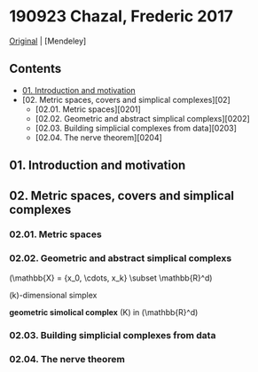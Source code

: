 <!--
Filename: 	190923_ChazalFrederic_2017.md
Project: 	/Users/shume/Documents/Cahier
Author: 	shumez <https://github.com/shumez>
Created: 	2019-09-23 17:33:0
Modified: 	2019-09-23 17:56:44
-----
Copyright (c) 2019 shumez
-->

# 190923 Chazal, Frederic 2017


[Original] | [Mendeley]

## Contents

- [01. Introduction and motivation][01]
- [02. Metric spaces, covers and simplical complexes][02]
	- [02.01. Metric spaces][0201]
	- [02.02. Geometric and abstract simplical complexs][0202]
	- [02.03. Building simplicial complexes from data][0203]
	- [02.04. The nerve theorem][0204]


## 01. Introduction and motivation

## 02. Metric spaces, covers and simplical complexes

### 02.01. Metric spaces

### 02.02. Geometric and abstract simplical complexs

\(\mathbb{X} = \{x_0, \cdots, x_k\} \subset \mathbb{R}^d\)

\(k\)-dimensional simplex

**geometric simolical complex** \(K\) in \(\mathbb{R}^d\)

### 02.03. Building simplicial complexes from data

### 02.04. The nerve theorem

<!-- [![fig01][fig01]][fig01] -->



##
<!-- -------------------------------------------- -->

<!-- toc -->
[01]: #
[0101]: #

<!-- ref -->
[Original]: 
[Mendenley]:
[ref01]: .

<!-- fig -->
[fig01]: .

<style type="text/css">
	img{width: 50%; float: right;}
</style>